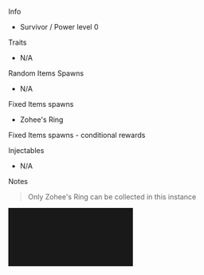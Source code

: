 Info

- Survivor / Power level 0

Traits

- N/A

Random Items Spawns

- N/A

Fixed Items spawns

- Zohee's Ring

Fixed Items spawns - conditional rewards

Injectables

- N/A

Notes

> Only Zohee's Ring can be collected in this instance

![](info/mini-map.png)
